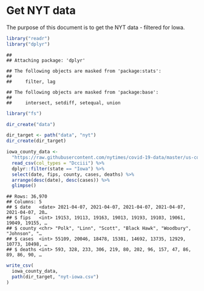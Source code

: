 Get NYT data
================

The purpose of this document is to get the NYT data - filtered for Iowa.

``` r
library("readr")
library("dplyr")
```

    ## 
    ## Attaching package: 'dplyr'

    ## The following objects are masked from 'package:stats':
    ## 
    ##     filter, lag

    ## The following objects are masked from 'package:base':
    ## 
    ##     intersect, setdiff, setequal, union

``` r
library("fs")
```

``` r
dir_create("data")

dir_target <- path("data", "nyt")
dir_create(dir_target)
```

``` r
iowa_county_data <- 
  "https://raw.githubusercontent.com/nytimes/covid-19-data/master/us-counties.csv" %>%
  read_csv(col_types = "Dcciii") %>%
  dplyr::filter(state == "Iowa") %>%
  select(date, fips, county, cases, deaths) %>%
  arrange(desc(date), desc(cases)) %>%
  glimpse()
```

    ## Rows: 36,970
    ## Columns: 5
    ## $ date   <date> 2021-04-07, 2021-04-07, 2021-04-07, 2021-04-07, 2021-04-07, 20…
    ## $ fips   <int> 19153, 19113, 19163, 19013, 19193, 19103, 19061, 19049, 19155, …
    ## $ county <chr> "Polk", "Linn", "Scott", "Black Hawk", "Woodbury", "Johnson", "…
    ## $ cases  <int> 55109, 20046, 18478, 15381, 14692, 13735, 12929, 10773, 10498, …
    ## $ deaths <int> 593, 328, 233, 306, 219, 80, 202, 96, 157, 47, 86, 89, 86, 90, …

``` r
write_csv(
  iowa_county_data,
  path(dir_target, "nyt-iowa.csv")
)
```
